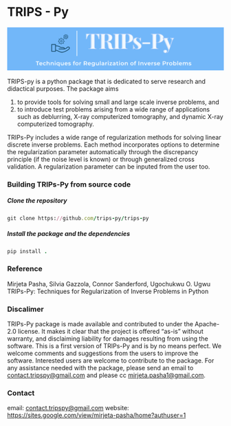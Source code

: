 # TRIPS - Py
<img src="trps.png" alt="J" width="800"/>

TRIPS-py is a python package that is dedicated to serve research and didactical purposes.  The package aims
1) to provide tools for solving small and large scale inverse problems, and
2) to introduce test problems arising from a wide range of applications such as deblurring, X-ray computerized tomography, and dynamic X-ray computerized tomography.

TRIPs-Py includes a wide range of regularization methods for solving linear discrete inverse problems. Each method incorporates options to determine the regularization parameter automatically through the discrepancy principle (if the noise level is known) or through generalized cross validation. A regularization parameter can be inputed from the user too.

### Building TRIPs-Py from source code 

##### Clone the repository

```ruby
git clone https://github.com/trips-py/trips-py
```

##### Install the package and the dependencies
```ruby
pip install .
```

### Reference
Mirjeta Pasha, Silvia Gazzola, Connor Sanderford, Ugochukwu O. Ugwu
TRIPs-Py: Techniques for Regularization of Inverse Problems in Python

### Discalimer
TRIPs-Py package is made available and contributed to under the Apache-2.0 license. It makes it clear that the project is offered “as-is” without warranty, and disclaiming liability for damages resulting from using the software. 
This is a first version of TRIPs-Py and is by no means perfect. We welcome comments and suggestions from the users to improve the software. Interested users are welcome to contribute to the package.
For any assistance needed with the package, please send an email to contact.tripspy@gmail.com and please cc mirjeta.pasha1@gmail.com.

### Contact
email: contact.tripspy@gmail.com
website: https://sites.google.com/view/mirjeta-pasha/home?authuser=1





